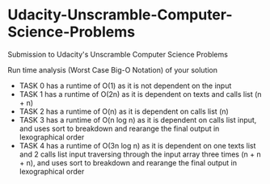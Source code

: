 # Udacity-Unscramble-Computer-Science-Problems
Submission to Udacity's Unscramble Computer Science Problems

Run time analysis (Worst Case Big-O Notation) of your solution

- TASK 0 has a runtime of O(1) as it is not dependent on the input
- TASK 1 has a runtime of O(2n) as it is dependent on texts and calls list (n + n)
- TASK 2 has a runtime of O(n) as it is dependent on calls list (n)
- TASK 3 has a runtime of O(n log n) as it is dependent on calls list input, and uses sort to breakdown and rearange the final output in lexographical order
- TASK 4 has a runtime of O(3n log n) as it is dependent on one texts list and 2 calls list input traversing through the input array three times (n + n + n), and uses sort to breakdown and rearange the final output in lexographical order